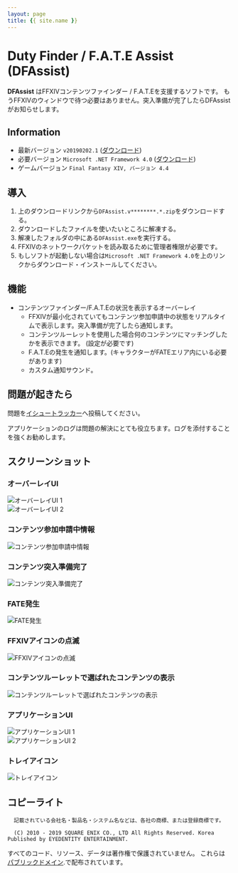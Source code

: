 ```yaml
---
layout: page
title: {{ site.name }}
---
```


# Duty Finder / F.A.T.E Assist (DFAssist)

**DFAssist** はFFXIVコンテンツファインダー / F.A.T.Eを支援するソフトです。
もうFFXIVのウィンドウで待つ必要はありません。突入準備が完了したらDFAssistがお知らせします。

## Information

- 最新バージョン ```v20190202.1``` ([ダウンロード](https://github.com/jaehyuk-lee/DFAssist/releases/latest))
- 必要バージョン ```Microsoft .NET Framework 4.0``` ([ダウンロード](https://www.microsoft.com/ja-jp/download/details.aspx?id=17851))
- ゲームバージョン ```Final Fantasy XIV, バージョン 4.4```

## 導入

1. 上のダウンロードリンクから``DFAssist.v********.*.zip``をダウンロードする。
2. ダウンロードしたファイルを使いたいところに解凍する。
3. 解凍したフォルダの中にある``DFAssist.exe``を実行する。
4. FFXIVのネットワークパケットを読み取るために管理者権限が必要です。
5. もしソフトが起動しない場合は``Microsoft .NET Framework 4.0``を上のリンクからダウンロード・インストールしてください。

## 機能

- コンテンツファインダー/F.A.T.Eの状況を表示するオーバーレイ
  - FFXIVが最小化されていてもコンテンツ参加申請中の状態をリアルタイムで表示します。突入準備が完了したら通知します。
  - コンテンツルーレットを使用した場合何のコンテンツにマッチングしたかを表示できます。 (設定が必要です)
  - F.A.T.Eの発生を通知します。(キャラクターがFATEエリア内にいる必要があります)
  - カスタム通知サウンド。

## 問題が起きたら

問題を[イシュートラッカー](https://github.com/jaehyuk-lee/DFAssist/issues)へ投稿してください。

アプリケーションのログは問題の解決にとても役立ちます。ログを添付することを強くお勧めします。

## スクリーンショット

### オーバーレイUI

![オーバーレイUI 1](https://i.imgur.com/nkFCAIO.png)  
![オーバーレイUI 2](https://i.imgur.com/NfWBN2j.png)

### コンテンツ参加申請中情報

![コンテンツ参加申請中情報](https://i.imgur.com/FIi97xf.png)

### コンテンツ突入準備完了

![コンテンツ突入準備完了](https://i.imgur.com/51DEZkJ.gif)

### FATE発生

![FATE発生](https://i.imgur.com/gJ6BnWs.gif)

### FFXIVアイコンの点滅

![FFXIVアイコンの点滅](https://i.imgur.com/ndNAFZ8.gif)

### コンテンツルーレットで選ばれたコンテンツの表示

![コンテンツルーレットで選ばれたコンテンツの表示](https://i.imgur.com/4ztaLkR.jpg)

### アプリケーションUI

![アプリケーションUI 1](https://i.imgur.com/qCTl6pA.png)  
![アプリケーションUI 2](https://i.imgur.com/XbOSVVr.png)

### トレイアイコン

![トレイアイコン](https://i.imgur.com/zecDrdh.jpg)

## コピーライト

```
  記載されている会社名・製品名・システム名などは、各社の商標、または登録商標です。

  (C) 2010 - 2019 SQUARE ENIX CO., LTD All Rights Reserved. Korea Published by EYEDENTITY ENTERTAINMENT.
```

すべてのコード、リソース、データは著作権で保護されていません。
これらは[パブリックドメイン](https://ja.wikipedia.org/wiki/%E3%83%91%E3%83%96%E3%83%AA%E3%83%83%E3%82%AF%E3%83%89%E3%83%A1%E3%82%A4%E3%83%B3).で配布されています。
